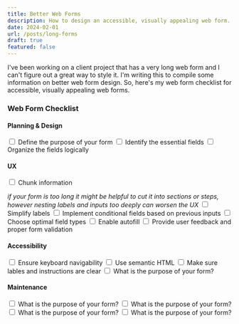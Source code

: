 ```yaml
---
title: Better Web Forms
description: How to design an accessible, visually appealing web form.
date: 2024-02-01
url: /posts/long-forms
draft: true
featured: false
---
```


I've been working on a client project that has a very long web form and I can't figure out a great way to style it. I'm writing this to compile some information on better web form design. So, here's my web form checklist for accessible, visually appealing web forms.

### Web Form Checklist

#### Planning & Design

<div class="flex">
<input type="checkbox" /> Define the purpose of your form
<input type="checkbox" /> Identify the essential fields
<input type="checkbox" /> Organize the fields logically 
</div>

#### UX

<div class="flex">
<input type="checkbox" /> Chunk information 

*if your form is too long it might be helpful to cut it into sections or steps, however nesting labels and inputs too deeply can worsen the UX*
<input type="checkbox" /> Simplify labels
<input type="checkbox" /> Implement conditional fields based on previous inputs
<input type="checkbox" /> Choose optimal field types
<input type="checkbox" /> Enable autofill
<input type="checkbox" /> Provide user feedback and proper form validation

</div>

#### Accessibility

<div class="flex">
<input type="checkbox" /> Ensure keyboard navigability
<input type="checkbox" /> Use semantic HTML
<input type="checkbox" /> Make sure lables and instructions are clear
<input type="checkbox" /> What is the purpose of your form? 
</div>

#### Maintenance

<div class="flex">
<input type="checkbox" /> What is the purpose of your form?
<input type="checkbox" /> What is the purpose of your form? 
<input type="checkbox" /> What is the purpose of your form? 
<input type="checkbox" /> What is the purpose of your form? 
</div>